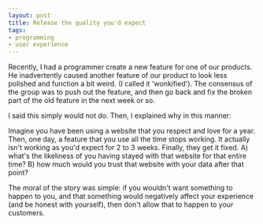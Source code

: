 ```yaml
---
layout: post
title: Release the quality you'd expect
tags:
- programming
- user experience
---
```


Recently, I had a programmer create a new feature for one of our products.  He inadvertently caused another feature of our product to look less polished and function a bit weird.  (I called it 'wonkified').  The consensus of the group was to push out the feature, and then go back and fix the broken part of the old feature in the next week or so.  

I said this simply would not do.  Then, I explained why in this manner:

Imagine you have been using a website that you respect and love for a year.  Then, one day, a feature that you use all the time stops working.  It actually isn't working as you'd expect for 2 to 3 weeks.  Finally, they get it fixed.  A) what's the likeliness of you having stayed with that website for that entire time?  B) how much would you trust that website with your data after that point?  

The moral of the story was simple:  if you wouldn't want something to happen to you, and that something would negatively affect your experience (and be honest with yourself), then don't allow that to happen to your customers.

